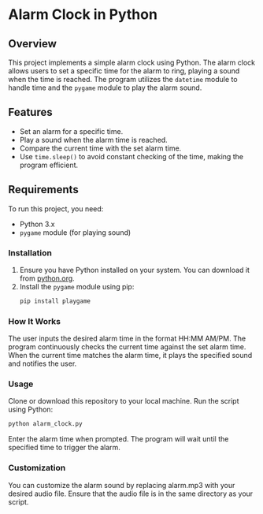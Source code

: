 # Alarm Clock in Python

## Overview
This project implements a simple alarm clock using Python. The alarm clock allows users to set a specific time for the alarm to ring, playing a sound when the time is reached. The program utilizes the `datetime` module to handle time and the `pygame` module to play the alarm sound.

## Features
- Set an alarm for a specific time.
- Play a sound when the alarm time is reached.
- Compare the current time with the set alarm time.
- Use `time.sleep()` to avoid constant checking of the time, making the program efficient.

## Requirements
To run this project, you need:
- Python 3.x
- `pygame` module (for playing sound)

### Installation
1. Ensure you have Python installed on your system. You can download it from [python.org](https://www.python.org/downloads/).
2. Install the `pygame` module using pip:
   ```bash
   pip install playgame
   ```

### How It Works

The user inputs the desired alarm time in the format HH:MM AM/PM.
The program continuously checks the current time against the set alarm time.    When the current time matches the alarm time, it plays the specified sound and notifies the user.

### Usage
Clone or download this repository to your local machine.
Run the script using Python:
```bash
python alarm_clock.py
```
Enter the alarm time when prompted.
The program will wait until the specified time to trigger the alarm.

### Customization
You can customize the alarm sound by replacing alarm.mp3 with your desired audio file. Ensure that the audio file is in the same directory as your script.
